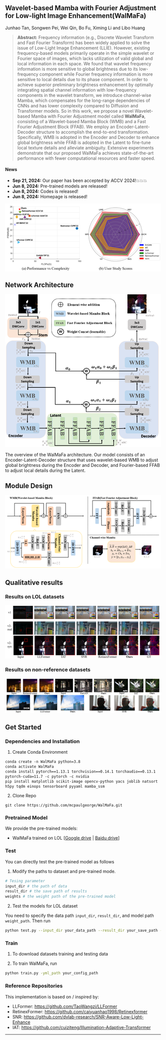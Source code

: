 
## Wavelet-based Mamba with Fourier Adjustment for Low-light Image Enhancement(WalMaFa)


Junhao Tan, Songwen Pei, Wei Qin, Bo Fu, Ximing Li and Libo Huang

>**Abstract:** Frequency information (e.g., Discrete Wavelet Transform and Fast Fourier Transform) has been widely applied to solve the issue of Low-Light Image Enhancement (LLIE). However, existing frequency-based models primarily operate in the simple wavelet or Fourier space of images, which lacks utilization of valid global and local information in each space. We found that wavelet frequency information is more sensitive to global brightness due to its low-frequency component while Fourier frequency information is more sensitive to local details due to its phase component. In order to achieve superior preliminary brightness enhancement by optimally integrating spatial channel information with low-frequency components in the wavelet transform, we introduce channel-wise Mamba, which compensates for the long-range dependencies of CNNs and has lower complexity compared to Diffusion and Transformer models. So in this work, we propose a novel Wavelet-based Mamba with Fourier Adjustment model called **WalMaFa**, consisting of a Wavelet-based Mamba Block (WMB) and a Fast Fourier Adjustment Block (FFAB). We employ an Encoder-Latent-Decoder structure to accomplish the end-to-end transformation. Specifically, WMB is adopted in the Encoder and Decoder to enhance global brightness while FFAB is adopted in the Latent to fine-tune local texture details and alleviate ambiguity. Extensive experiments demonstrate that our proposed WalMaFa achieves state-of-the-art performance with fewer computational resources and faster speed.

#### News
- **Sep 21, 2024:** Our paper has been accepted by ACCV 2024!:boom::boom::boom:
- **Jun 8, 2024:** Pre-trained models are released!
- **Jun 8, 2024:** Codes is released!
- **Jun 8, 2024:** Homepage is released!



![](figures/cover.png)

## Network Architecture
![](figures/network.png)

The overview of the WalMaFa architecture. Our model consists of an Encoder-Latent-Decoder structure that uses wavelet-based WMB to adjust global brightness during the Encoder and Decoder, and Fourier-based FFAB to adjust local details during the Latent.

## Module Design
![](figures/module.png)
## Qualitative results
### Results on LOL datasets

![](figures/LOL_experiment.png)

### Results on non-reference datasets
![](figures/unpaired.png)




## Get Started
### Dependencies and Installation
1. Create Conda Environment 
```
conda create -n WalMaFa python=3.8
conda activate WalMaFa
conda install pytorch==1.13.1 torchvision==0.14.1 torchaudio==0.13.1 pytorch-cuda=11.7 -c pytorch -c nvidia
pip install matplotlib scikit-image opencv-python yacs joblib natsort h5py tqdm einops tensorboard pyyaml mamba_ssm
```
2. Clone Repo
```
git clone https://github.com/mcpaulgeorge/WalMaFa.git
```


### Pretrained Model
We provide the pre-trained models:
- WalMaFa trained on LOL [[Google drive](https://drive.google.com/drive/folders/1wEVqm5Z9tKCLqN6SAEYwetQMk-ViCCSz?usp=sharing) | [Baidu drive](https://pan.baidu.com/s/1j5KwGHWxMsaPwHP2u5Vj7A?pwd=5zyt)]




### Test
You can directly test the pre-trained model as follows

1. Modify the paths to dataset and pre-trained mode. 
```python
# Tesing parameter 
input_dir # the path of data
result_dir # the save path of results 
weights # the weight path of the pre-trained model
```

2. Test the models for LOL dataset

You need to specify the data path ```input_dir```, ```result_dir```, and model path ```weight_path```. Then run
```bash
python test.py --input_dir your_data_path --result_dir your_save_path --weights weight_path

```

### Train

1. To download datasets training and testing data

2.  To train WalMaFa, run
```bash
python train.py -yml_path your_config_path
```


### Reference Repositories
This implementation is based on / inspired by:
- LLFormer: https://github.com/TaoWangzj/LLFormer
- RetinexFormer: https://github.com/caiyuanhao1998/Retinexformer
- SNR: https://github.com/dvlab-research/SNR-Aware-Low-Light-Enhance
- IAT: https://github.com/cuiziteng/Illumination-Adaptive-Transformer

---




